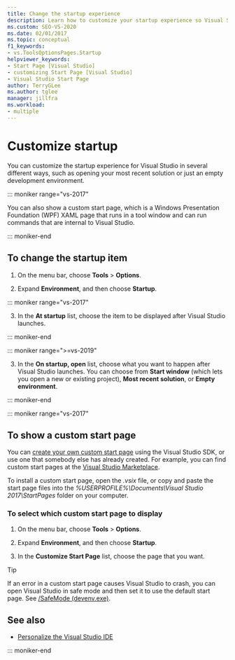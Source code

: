 ```yaml
---
title: Change the startup experience
description: Learn how to customize your startup experience so Visual Studio opens with the tools that are most useful to you.
ms.custom: SEO-VS-2020
ms.date: 02/01/2017
ms.topic: conceptual
f1_keywords:
- vs.ToolsOptionsPages.Startup
helpviewer_keywords:
- Start Page [Visual Studio]
- customizing Start Page [Visual Studio]
- Visual Studio Start Page
author: TerryGLee
ms.author: tglee
manager: jillfra
ms.workload:
- multiple
---
```

# Customize startup

You can customize the startup experience for Visual Studio in several different ways, such as opening your most recent solution or just an empty development environment.

::: moniker range="vs-2017"

You can also show a custom start page, which is a Windows Presentation Foundation (WPF) XAML page that runs in a tool window and can run commands that are internal to Visual Studio.

::: moniker-end

## To change the startup item

1. On the menu bar, choose **Tools** > **Options**.

2. Expand **Environment**, and then choose **Startup**.

::: moniker range="vs-2017"

3. In the **At startup** list, choose the item to be displayed after Visual Studio launches.

::: moniker-end

::: moniker range=">=vs-2019"

3. In the **On startup, open** list, choose what you want to happen after Visual Studio launches. You can choose from **Start window** (which lets you open a new or existing project), **Most recent solution**, or **Empty environment**.

::: moniker-end

::: moniker range="vs-2017"

## To show a custom start page

You can [create your own custom start page](../extensibility/creating-a-custom-start-page.md) using the Visual Studio SDK, or use one that somebody else has already created. For example, you can find custom start pages at the [Visual Studio Marketplace](https://marketplace.visualstudio.com/search?target=VS&category=Tools&vsVersion=&subCategory=Start%20Pages&sortBy=Downloads).

To install a custom start page, open the *.vsix* file, or copy and paste the start page files into the *%USERPROFILE%\Documents\Visual Studio 2017\StartPages* folder on your computer.

### To select which custom start page to display

1. On the menu bar, choose **Tools** > **Options**.

1. Expand **Environment**, and then choose **Startup**.

1. In the **Customize Start Page** list, choose the page that you want.

> [!TIP]
> If an error in a custom start page causes Visual Studio to crash, you can open Visual Studio in safe mode and then set it to use the default start page. See [/SafeMode (devenv.exe)](../ide/reference/safemode-devenv-exe.md).

## See also

- [Personalize the Visual Studio IDE](../ide/personalizing-the-visual-studio-ide.md)

::: moniker-end
